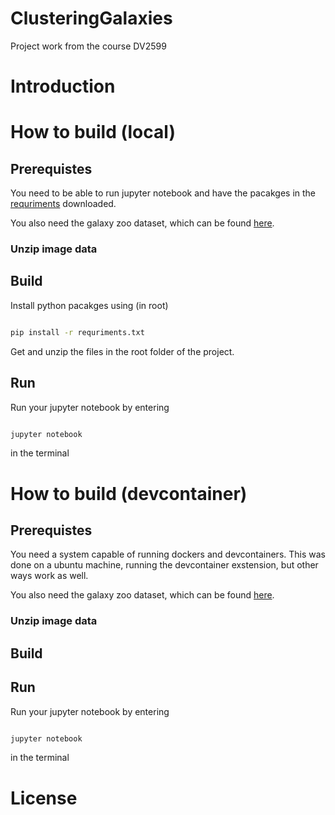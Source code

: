 # ClusteringGalaxies
Project work from the course DV2599

# Introduction 

# How to build (local)
## Prerequistes
You need to be able to run jupyter notebook and have the pacakges in the [requriments](./requirements.txt) downloaded.

You also need the galaxy zoo dataset, which can be found [here](https://www.kaggle.com/competitions/galaxy-zoo-the-galaxy-challenge).

### Unzip image data
## Build 
Install python pacakges using (in root) 

```bash

pip install -r requriments.txt 

```
Get and unzip the files in the root folder of the project. 

## Run 
Run your jupyter notebook by entering 
```bash

jupyter notebook 

```
in the terminal

# How to build (devcontainer)
## Prerequistes
You need a system capable of running dockers and devcontainers. This was done on a ubuntu machine, running the devcontainer exstension, but other ways work as well. 

You also need the galaxy zoo dataset, which can be found [here](https://www.kaggle.com/competitions/galaxy-zoo-the-galaxy-challenge).

### Unzip image data
## Build 
## Run 
Run your jupyter notebook by entering 
```bash

jupyter notebook 

```
in the terminal


# License 
